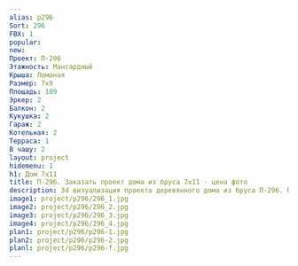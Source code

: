 ```yaml
---
alias: p296
Sort: 296
FBX: 1
popular: 
new: 
Проект: П-296
Этажность: Мансардный
Крыша: Ломаная
Размер: 7х9
Площадь: 109
Эркер: 2
Балкон: 2
Кукушка: 2
Гараж: 2
Котельная: 2
Терраса: 1
В чашу: 2
layout: project
hidemenu: 1
h1: Дом 7х11
title: П-296. Заказать проект дома из бруса 7х11 - цена фото
description: 3d визуализация проекта деревянного дома из бруса П-296. Площадь 109 м2, размер 7х11. Вы можете внести любые изменения в проект.
image1: project/p296/296_1.jpg
image2: project/p296/296_2.jpg
image3: project/p296/296_3.jpg
image4: project/p296/296_4.jpg
plan1: project/p296/p296-1.jpg
plan2: project/p296/p296-2.jpg
planl: project/p296/p296-f.jpg
---
```

